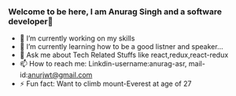 ### Welcome to be here, I am Anurag Singh and a software developer👋

- 🔭 I’m currently working on my skills 
- 🌱 I’m currently learning how to be a good listner and speaker...
- 💬 Ask me about Tech Related Stuffs like react,redux,react-redux
- 📫 How to reach me: Linkdin-username:anurag-asr, mail-id:anurjwt@gmail.com
- ⚡ Fun fact: Want to climb mount-Everest at age of 27

